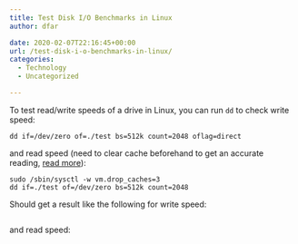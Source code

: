 ```yaml
---
title: Test Disk I/O Benchmarks in Linux
author: dfar

date: 2020-02-07T22:16:45+00:00
url: /test-disk-i-o-benchmarks-in-linux/
categories:
  - Technology
  - Uncategorized

---
```

To test read/write speeds of a drive in Linux, you can run `dd` to check write speed:

<pre class="wp-block-code"><code>dd if=/dev/zero of=./test bs=512k count=2048 oflag=direct</code></pre>

and read speed (need to clear cache beforehand to get an accurate reading, <a href="https://www.unixtutorial.org/test-disk-speed-with-dd" target="_blank" rel="noreferrer noopener" aria-label="read more (opens in a new tab)">read more</a>):

<pre class="wp-block-code"><code>sudo /sbin/sysctl -w vm.drop_caches=3
dd if=./test of=/dev/zero bs=512k count=2048</code></pre>

Should get a result like the following for write speed:<figure class="wp-block-image size-large">

<img src="https://dfar.io/wp-content/uploads/2020/02/image-1-1024x148.png" alt="" class="wp-image-895" srcset="https://40.76.37.251/wp-content/uploads/2020/02/image-1-1024x148.png 1024w, https://40.76.37.251/wp-content/uploads/2020/02/image-1-300x43.png 300w, https://40.76.37.251/wp-content/uploads/2020/02/image-1-768x111.png 768w, https://40.76.37.251/wp-content/uploads/2020/02/image-1-1200x173.png 1200w, https://40.76.37.251/wp-content/uploads/2020/02/image-1.png 1523w" sizes="(max-width: 709px) 85vw, (max-width: 909px) 67vw, (max-width: 1362px) 62vw, 840px" /> </figure> 

and read speed:<figure class="wp-block-image size-large">

<img src="https://dfar.io/wp-content/uploads/2020/02/image-2-1024x233.png" alt="" class="wp-image-896" srcset="https://40.76.37.251/wp-content/uploads/2020/02/image-2-1024x233.png 1024w, https://40.76.37.251/wp-content/uploads/2020/02/image-2-300x68.png 300w, https://40.76.37.251/wp-content/uploads/2020/02/image-2-768x174.png 768w, https://40.76.37.251/wp-content/uploads/2020/02/image-2-1200x272.png 1200w, https://40.76.37.251/wp-content/uploads/2020/02/image-2.png 1242w" sizes="(max-width: 709px) 85vw, (max-width: 909px) 67vw, (max-width: 1362px) 62vw, 840px" /> </figure>